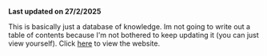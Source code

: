 **Last updated on 27/2/2025**

This is basically just a database of knowledge. Im not going to write out a table of contents because I'm not bothered to keep updating it (you can just view yourself). Click [here](https://fflip0.github.io/edu) to view the website.
